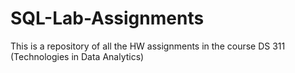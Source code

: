 # SQL-Lab-Assignments
This is a repository of all the HW assignments in the course DS 311 (Technologies in Data Analytics)
